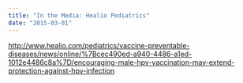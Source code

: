 ```yaml
---
title: "In the Media: Healio Pediatrics"
date: "2015-03-01"
---
```

http://www.healio.com/pediatrics/vaccine-preventable-diseases/news/online/%7Bcec490ed-a940-4486-a1ed-1012e4486c8a%7D/encouraging-male-hpv-vaccination-may-extend-protection-against-hpv-infection
